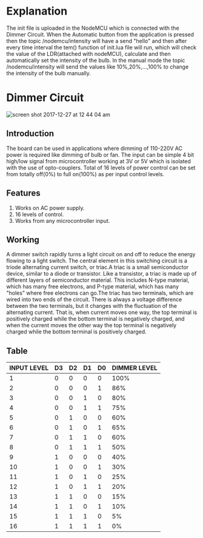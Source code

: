 # Explanation

The init file is uploaded in the NodeMCU which is connected with the Dimmer Circuit. When the Automatic button from the application is pressed then the topic /nodemcu/intensity will have a send "hello" and then after every time interval the tem() function of init.lua file will run, which will check the value of the LDR(attached with nodeMCU), calculate and then automatically set the intensity of the bulb. In the manual mode the topic /nodemcu/intensity will send the values like 10%,20%,...,100% to change the intensity of the bulb manually.

# Dimmer Circuit
![screen shot 2017-12-27 at 12 44 04 am](https://user-images.githubusercontent.com/20076221/34376281-c9aa8dc6-ea9f-11e7-9253-6d3f12b13c87.png)

## Introduction

The board can be used in applications where dimming of 110-220V AC power is required like dimming of bulb or fan. The input can be simple 4 bit high/low signal from microcontroller working at 3V or 5V which is isolated with the use of opto-couplers. Total of 16 levels of power control can be set from totally off(0%) to full on(100%) as per input control levels.

## Features
1. Works on AC power supply.
2. 16 levels of control.
3. Works from any microcontroller input.

## Working

A dimmer switch rapidly turns a light circuit on and off to reduce the energy flowing to a light switch. The central element in this switching circuit is a triode alternating current switch, or triac.A triac is a small semiconductor device, similar to a diode or transistor. Like a transistor, a triac is made up of different layers of semiconductor material. This includes N-type material, which has many free electrons, and P-type material, which has many "holes" where free electrons can go.The triac has two terminals, which are wired into two ends of the circuit. There is always a voltage difference between the two terminals, but it changes with the fluctuation of the alternating current. That is, when current moves one way, the top terminal is positively charged while the bottom terminal is negatively charged, and when the current moves the other way the top terminal is negatively charged while the bottom terminal is positively charged.

## Table
| INPUT LEVEL  | D3 | D2 | D1 | D0 | DIMMER LEVEL |
| ------------- | ------------- |  ------------- | ------------- | ------------- | ------------- |
| 1 | 0  | 0  | 0  | 0  | 100%  |
| 2 | 0  | 0  | 0  | 1  | 86%  |
| 3 | 0  | 0  | 1  | 0  | 80%  |
| 4 | 0  | 0  | 1  | 1  | 75%  |
| 5 | 0  | 1  | 0  | 0  | 60%  |
| 6 | 0  | 1 | 0  | 1  | 65%  |
| 7 | 0  | 1  | 1  | 0  | 60%  |
| 8 | 0  | 1  | 1  | 1  | 50%  |
| 9 | 1  | 0  | 0  | 0  | 40%  |
| 10 | 1  | 0  | 0  | 1  | 30%  |
| 11 | 1  | 0  | 1  | 0  | 25%  |
| 12 | 1  | 0  | 1  | 1  | 20%  |
| 13 | 1  | 1  | 0  | 0  | 15%  |
| 14 | 1  | 1  | 0  | 1  | 10%  |
| 15 | 1  | 1  | 1  | 0  | 5%  |
| 16 | 1  | 1  | 1 | 1  | 0%  |

